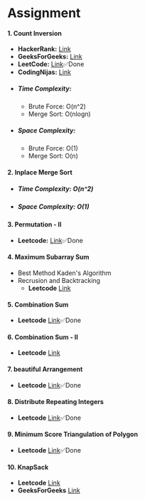 # Assignment

#### 1. Count Inversion

- **HackerRank:** [Link]()
- **GeeksForGeeks:** [Link](https://practice.geeksforgeeks.org/problems/inversion-of-array-1587115620/1)
- **LeetCode:** [Link](https://leetcode.com/problems/global-and-local-inversions/)✅Done
- **CodingNijas:** [Link](https://www.codingninjas.com/studio/problems/count-inversions_615)
- ##### **Time Complexity:** 
  -  Brute Force: O(n^2)
  - Merge Sort: O(nlogn)
- ##### **Space Complexity:**
  - Brute Force: O(1)
  - Merge Sort: O(n)


#### 2. Inplace Merge Sort
- ##### **Time Complexity:** O(n^2) 
  
- ##### **Space Complexity:** O(1)


#### 3. Permutation - II
- **Leetcode:** [Link](https://leetcode.com/problems/permutations-ii/)✅Done


#### 4. Maximum Subarray Sum
- Best Method Kaden's Algorithm
- Recrusion and Backtracking
  - **Leetcode** [Link](https://leetcode.com/problems/maximum-subarray/)

#### 5. Combination Sum
- **Leetcode** [Link](https://leetcode.com/problems/combination-sum/)✅Done

#### 6. Combination Sum - II
- **Leetcode** [Link](https://leetcode.com/problems/combination-sum-ii/)

#### 7. beautiful Arrangement
- **Leetcode** [Link](https://leetcode.com/problems/beautiful-arrangement/)✅Done

#### 8. Distribute Repeating Integers
- **Leetcode** [Link](https://leetcode.com/problems/distribute-repeating-integers/)✅Done

#### 9. Minimum Score Triangulation of Polygon
- **Leetcode** [Link](https://leetcode.com/problems/minimum-score-triangulation-of-polygon/)✅Done

#### 10. KnapSack
- **Leetcode** [Link](https://leetcode.com/problems/partition-equal-subset-sum/)
- **GeeksForGeeks** [Link](https://practice.geeksforgeeks.org/problems/0-1-knapsack-problem0945/1)
